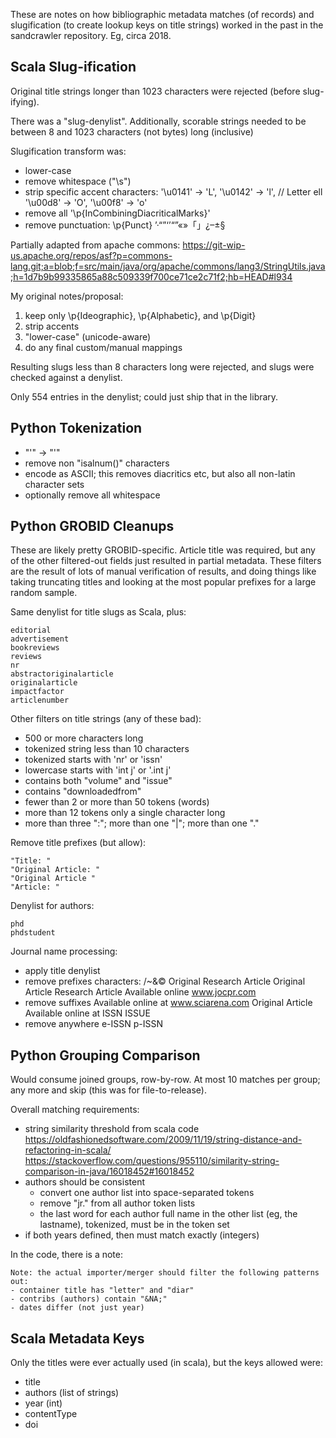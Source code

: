 
These are notes on how bibliographic metadata matches (of records) and
slugification (to create lookup keys on title strings) worked in the past in
the sandcrawler repository. Eg, circa 2018.

## Scala Slug-ification

Original title strings longer than 1023 characters were rejected (before
slug-ifying).

There was a "slug-denylist". Additionally, scorable strings needed to be
between 8 and 1023 characters (not bytes) long (inclusive)

Slugification transform was:

- lower-case
- remove whitespace ("\s")
- strip specific accent characters:
    '\u0141' -> 'L',
    '\u0142' -> 'l',  // Letter ell
    '\u00d8' -> 'O',
    '\u00f8' -> 'o'
- remove all '\p{InCombiningDiacriticalMarks}'
- remove punctuation:
    \p{Punct}
    ’·“”‘’“”«»「」¿–±§

Partially adapted from apache commons: <https://git-wip-us.apache.org/repos/asf?p=commons-lang.git;a=blob;f=src/main/java/org/apache/commons/lang3/StringUtils.java;h=1d7b9b99335865a88c509339f700ce71ce2c71f2;hb=HEAD#l934>

My original notes/proposal:

1. keep only \p{Ideographic}, \p{Alphabetic}, and \p{Digit}
2. strip accents
3. "lower-case" (unicode-aware)
4. do any final custom/manual mappings

Resulting slugs less than 8 characters long were rejected, and slugs were
checked against a denylist.

Only 554 entries in the denylist; could just ship that in the library.


## Python Tokenization

- "&apos;" -> "'"
- remove non "isalnum()" characters
- encode as ASCII; this removes diacritics etc, but also all non-latin character sets
- optionally remove all whitespace


## Python GROBID Cleanups

These are likely pretty GROBID-specific. Article title was required, but any of
the other filtered-out fields just resulted in partial metadata. These filters
are the result of lots of manual verification of results, and doing things like
taking truncating titles and looking at the most popular prefixes for a large
random sample.

Same denylist for title slugs as Scala, plus:

    editorial
    advertisement
    bookreviews
    reviews
    nr
    abstractoriginalarticle
    originalarticle
    impactfactor
    articlenumber

Other filters on title strings (any of these bad):

- 500 or more characters long
- tokenized string less than 10 characters
- tokenized starts with 'nr' or 'issn'
- lowercase starts with 'int j' or '.int j'
- contains both "volume" and "issue"
- contains "downloadedfrom"
- fewer than 2 or more than 50 tokens (words)
- more than 12 tokens only a single character long
- more than three ":"; more than one "|"; more than one "."

Remove title prefixes (but allow):

    "Title: "
    "Original Article: "
    "Original Article "
    "Article: "

Denylist for authors:

    phd
    phdstudent

Journal name processing:

- apply title denylist
- remove prefixes
    characters: /~&©
    Original Research Article
    Original Article
    Research Article
    Available online www.jocpr.com
- remove suffixes
    Available online at www.sciarena.com
    Original Article
    Available online at
    ISSN
    ISSUE
- remove anywhere
    e-ISSN
    p-ISSN

## Python Grouping Comparison

Would consume joined groups, row-by-row. At most 10 matches per group; any more
and skip (this was for file-to-release).

Overall matching requirements:

- string similarity threshold from scala code
    https://oldfashionedsoftware.com/2009/11/19/string-distance-and-refactoring-in-scala/
    https://stackoverflow.com/questions/955110/similarity-string-comparison-in-java/16018452#16018452
- authors should be consistent
    - convert one author list into space-separated tokens
    - remove "jr." from all author token lists
    - the last word for each author full name in the other list (eg, the lastname),
      tokenized, must be in the token set
- if both years defined, then must match exactly (integers)

In the code, there is a note:

    Note: the actual importer/merger should filter the following patterns out:
    - container title has "letter" and "diar"
    - contribs (authors) contain "&NA;"
    - dates differ (not just year)


## Scala Metadata Keys

Only the titles were ever actually used (in scala), but the keys allowed were:

- title
- authors (list of strings)
- year (int)
- contentType
- doi

